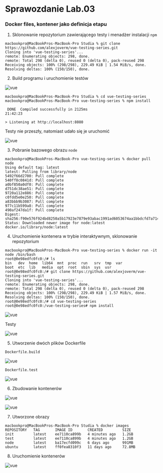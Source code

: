 # Sprawozdanie Lab.03
### Docker files, kontener jako definicja etapu
1. Sklonowanie repozytorium zawierającego testy i menadżer instalacji `npm`
```
macbookpro@MacBookPros-MacBook-Pro Studia % git clone https://github.com/alexjoverm/vue-testing-series.git
Cloning into 'vue-testing-series'...
remote: Enumerating objects: 298, done.
remote: Total 298 (delta 0), reused 0 (delta 0), pack-reused 298
Receiving objects: 100% (298/298), 229.49 KiB | 1.54 MiB/s, done.
Resolving deltas: 100% (150/150), done.
```
2. Build programu i uruchomienie testów

![vue](1.png)

```
macbookpro@MacBookPros-MacBook-Pro Studia % cd vue-testing-series
macbookpro@MacBookPros-MacBook-Pro vue-testing-series % npm install

 DONE  Compiled successfully in 2125ms                                  21:42:23

> Listening at http://localhost:8080
```

Testy nie przeszły, natomiast udało się je uruchomić

![vue](2.png)

3. Pobranie bazowego obrazu `node`
```
macbookpro@MacBookPros-MacBook-Pro vue-testing-series % docker pull node
Using default tag: latest
latest: Pulling from library/node
5492f66d2700: Pull complete 
540ff8c0841d: Pull complete 
a0bf850a0df0: Pull complete 
d751dc38ae51: Pull complete 
9720a112e886: Pull complete 
c0fdd5e0e250: Pull complete 
a83bbb9b3087: Pull complete 
977c11b599a8: Pull complete 
490af247da1f: Pull complete 
Digest: sha256:f90e576f924bd8250a5b17923e7879e93abac1991ad6053674aa1bbdcfd7a714
Status: Downloaded newer image for node:latest
docker.io/library/node:latest
```
4. Uruchomienie kontenera w trybie interaktywnym, sklonowanie repozytorium
```
macbookpro@MacBookPros-MacBook-Pro vue-testing-series % docker run -it node /bin/bash
root@0e98edfc0fc0:/# ls
bin   dev  home  lib64	mnt  proc  run	 srv  tmp  var
boot  etc  lib	 media	opt  root  sbin  sys  usr
root@0e98edfc0fc0:/# git clone https://github.com/alexjoverm/vue-testing-series.git
Cloning into 'vue-testing-series'...
remote: Enumerating objects: 298, done.
remote: Total 298 (delta 0), reused 0 (delta 0), pack-reused 298
Receiving objects: 100% (298/298), 229.49 KiB | 1.57 MiB/s, done.
Resolving deltas: 100% (150/150), done.
root@0e98edfc0fc0:/# cd vue-testing-series
root@0e98edfc0fc0:/vue-testing-series# npm install
```

![vue](3.png)

Testy

![vue](4.png)

5. Utworzenie dwóch plików Dockerfile

`Dockerfile.build`

![vue](5.png)

`Dockerfile.test`

![vue](6.png)

6. Zbudowanie kontenerów

![vue](7.png)


![vue](8.png)

7. Utworzone obrazy

```
macbookpro@MacBookPros-MacBook-Pro Studia % docker images
REPOSITORY   TAG       IMAGE ID       CREATED         SIZE
init         latest    ee7110ca899b   4 minutes ago   1.2GB
test         latest    ee7110ca899b   4 minutes ago   1.2GB
node         latest    ba17ecfd099c   6 days ago      991MB
ubuntu       latest    ff0fea8310f3   11 days ago     72.8MB
```

8. Uruchomienie kontenerów

![vue](9.png)